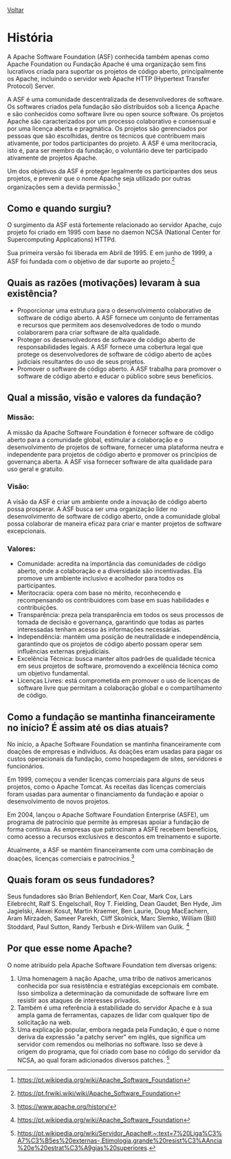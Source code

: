 [Voltar](intro.md)

# História
A Apache Software Foundation (ASF) conhecida também apenas como Apache Foundation ou Fundação Apache é uma organização sem fins lucrativos criada para suportar os projetos de código aberto, principalmente os Apache, incluindo o servidor web Apache HTTP (Hypertext Transfer Protocol) Server.

A ASF é uma comunidade descentralizada de desenvolvedores de software. Os softwares criados pela fundação são distribuídos sob a licença Apache e são conhecidos como software livre ou open source software. Os projetos Apache são caracterizados por um processo colaborativo e consensual e por uma licença aberta e pragmática. Os projetos são gerenciados por pessoas que são escolhidas, dentre os técnicos que contribuem mais ativamente, por todos participantes do projeto. A ASF é uma meritocracia, isto é, para ser membro da fundação, o voluntário deve ter participado ativamente de projetos Apache.

Um dos objetivos da ASF é proteger legalmente os participantes dos seus projetos, e prevenir que o nome Apache seja utilizado por outras organizações sem a devida permissão.[^1]

## Como e quando surgiu?
O surgimento da ASF está fortemente relacionado ao servidor Apache, cujo projeto foi criado em 1995 com base no daemon NCSA (National Center for Supercomputing Applications) HTTPd.

Sua primeira versão foi liberada em Abril de 1995. E em junho de 1999, a ASF foi fundada com o objetivo de dar suporte ao projeto.[^2]

## Quais as razões (motivações) levaram à sua existência?

- Proporcionar uma estrutura para o desenvolvimento colaborativo de software de código aberto. A ASF fornece um conjunto de ferramentas e recursos que permitem aos desenvolvedores de todo o mundo colaborarem para criar software de alta qualidade.
- Proteger os desenvolvedores de software de código aberto de responsabilidades legais. A ASF fornece uma cobertura legal que protege os desenvolvedores de software de código aberto de ações judiciais resultantes do uso de seus projetos.
- Promover o software de código aberto. A ASF trabalha para promover o software de código aberto e educar o público sobre seus benefícios.

## Qual a missão, visão e valores da fundação?

### Missão:
A missão da Apache Software Foundation é fornecer software de código aberto para a comunidade global, estimular a colaboração e o desenvolvimento de projetos de software, fornecer uma plataforma neutra e independente para projetos de código aberto e promover os princípios de governança aberta. A ASF visa fornecer software de alta qualidade para uso geral e gratuito.

### Visão:
A visão da ASF é criar um ambiente onde a inovação de código aberto possa prosperar. A ASF busca ser uma organização líder no desenvolvimento de software de código aberto, onde a comunidade global possa colaborar de maneira eficaz para criar e manter projetos de software excepcionais.

### Valores:
- Comunidade: acredita na importância das comunidades de código aberto, onde a colaboração e a diversidade são incentivadas. Ela promove um ambiente inclusivo e acolhedor para todos os participantes.
- Meritocracia: opera com base no mérito, reconhecendo e recompensando os contribuidores com base em suas habilidades e contribuições.
- Transparência: preza pela transparência em todos os seus processos de tomada de decisão e governança, garantindo que todas as partes interessadas tenham acesso às informações necessárias.
- Independência: mantém uma posição de neutralidade e independência, garantindo que os projetos de código aberto possam operar sem influências externas prejudiciais.
- Excelência Técnica: busca manter altos padrões de qualidade técnica em seus projetos de software, promovendo a excelência técnica como um objetivo fundamental.
- Licenças Livres: está comprometida em promover o uso de licenças de software livre que permitam a colaboração global e o compartilhamento de código.

## Como a fundação se mantinha financeiramente no início? É assim até os dias atuais?
No início, a Apache Software Foundation se mantinha financeiramente com doações de empresas e indivíduos. As doações eram usadas para pagar os custos operacionais da fundação, como hospedagem de sites, servidores e funcionários.

Em 1999, começou a vender licenças comerciais para alguns de seus projetos, como o Apache Tomcat. As receitas das licenças comerciais foram usadas para aumentar o financiamento da fundação e apoiar o desenvolvimento de novos projetos.

Em 2004, lançou o Apache Software Foundation Enterprise (ASFE), um programa de patrocínio que permite às empresas apoiar a fundação de forma contínua. As empresas que patrocinam a ASFE  recebem benefícios, como acesso a recursos exclusivos e descontos em treinamento e suporte.

Atualmente, a ASF se mantém financeiramente com uma combinação de doações, licenças comerciais e patrocínios.[^4]

## Quais foram os seus fundadores?
Seus fundadores são Brian Behlendorf, Ken Coar, Mark Cox, Lars Eilebrecht, Ralf S. Engelschall, Roy T. Fielding, Dean Gaudet, Ben Hyde, Jim Jagielski, Alexei Kosut, Martin Kraemer, Ben Laurie, Doug MacEachern, Aram Mirzadeh, Sameer Parekh, Cliff Skolnick, Marc Slemko, William (Bill) Stoddard, Paul Sutton, Randy Terbush e Dirk-Willem van Gulik. [^1]

## Por que esse nome Apache?
O nome atribuído pela Apache Software Foundation tem diversas origens:

1. Uma homenagem à nação Apache, uma tribo de nativos americanos conhecida por sua resistência e estratégias excepcionais em combate. Isso simboliza a determinação da comunidade de software livre em resistir aos ataques de interesses privados.
2. Também é uma referência à estabilidade do servidor Apache e à sua ampla gama de ferramentas, capazes de lidar com qualquer tipo de solicitação na web.
3. Uma explicação popular, embora negada pela Fundação, é que o nome deriva da expressão "a patchy server" em inglês, que significa um servidor com remendos ou melhorias no software. Isso se deve à origem do programa, que foi criado com base no código do servidor da NCSA, ao qual foram adicionados diversos patches. [^3]

[^1]: https://pt.wikipedia.org/wiki/Apache_Software_Foundation
[^2]: https://pt.frwiki.wiki/wiki/Apache_Software_Foundation
[^3]: https://pt.wikipedia.org/wiki/Servidor_Apache#:~:text=7%20Liga%C3%A7%C3%B5es%20externas-,Etimologia,grande%20resist%C3%AAncia%20e%20estrat%C3%A9gias%20superiores.
[^4]: https://www.apache.org/history/
